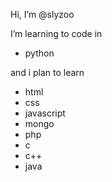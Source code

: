 Hi, I’m @slyzoo

I’m learning to code in
- python

and i plan to learn
- html
- css
- javascript
- mongo
- php
- c
- c++
- java
